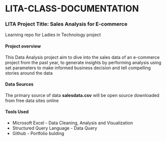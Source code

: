 # LITA-CLASS-DOCUMENTATION

### LITA Project Title: Sales Analysis for E-commerce

Learning repo for Ladies in Technology project

#### Project overview
This Data Analysis project aim to dive into the sales data of an e-commerce project from the past year, to generate insights by performing analysis using set parameters to make informed business decision and tell compelling stories around the data


#### Data Sources
The primary source of data **salesdata.csv** will be open source downloaded from free data sites online

#### Tools Used 
- Microsoft Excel - Data Cleaning, Analysis and Visualization
- Structured Query Language - Data Query
- Github - Portfolio bulding
